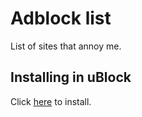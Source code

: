 # Adblock list

List of sites that annoy me.

## Installing in uBlock

Click [here](ubo://subscribe?location=https://rawgit.com/JanRK/ITmatic/master/AdBlock/Adblock.txt&title=JK%20List) to install.
